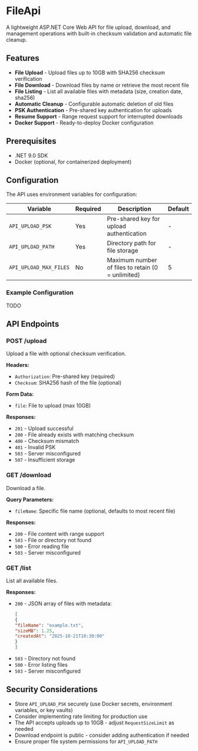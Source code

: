 ﻿# FileApi

A lightweight ASP.NET Core Web API for file upload, download, and management operations with built-in checksum validation and automatic file cleanup.

## Features

- **File Upload** - Upload files up to 10GB with SHA256 checksum verification
- **File Download** - Download files by name or retrieve the most recent file
- **File Listing** - List all available files with metadata (size, creation date, sha256)
- **Automatic Cleanup** - Configurable automatic deletion of old files
- **PSK Authentication** - Pre-shared key authentication for uploads
- **Resume Support** - Range request support for interrupted downloads
- **Docker Support** - Ready-to-deploy Docker configuration

## Prerequisites

- .NET 9.0 SDK
- Docker (optional, for containerized deployment)

## Configuration

The API uses environment variables for configuration:

| Variable | Required | Description | Default |
|----------|----------|-------------|---------|
| `API_UPLOAD_PSK` | Yes | Pre-shared key for upload authentication | - |
| `API_UPLOAD_PATH` | Yes | Directory path for file storage | - |
| `API_UPLOAD_MAX_FILES` | No | Maximum number of files to retain (0 = unlimited) | 5 |

### Example Configuration

TODO

## API Endpoints

### POST /upload
Upload a file with optional checksum verification.

**Headers:**
- `Authorization`: Pre-shared key (required)
- `Checksum`: SHA256 hash of the file (optional)

**Form Data:**
- `file`: File to upload (max 10GB)

**Responses:**
- `201` - Upload successful
- `200` - File already exists with matching checksum
- `400` - Checksum mismatch
- `401` - Invalid PSK
- `503` - Server misconfigured
- `507` - Insufficient storage

### GET /download
Download a file.

**Query Parameters:**
- `fileName`: Specific file name (optional, defaults to most recent file)

**Responses:**
- `200` - File content with range support
- `503` - File or directory not found
- `500` - Error reading file
- `503` - Server misconfigured

### GET /list
List all available files.

**Responses:**
- `200` - JSON array of files with metadata:
  ```json
  [
  {
  "fileName": "example.txt",
  "sizeMB": 1.25,
  "createdAt": "2025-10-21T10:30:00"
  }
  ]
  ```
- `503` - Directory not found
- `500` - Error listing files
- `503` - Server misconfigured

## Security Considerations

- Store `API_UPLOAD_PSK` securely (use Docker secrets, environment variables, or key vaults)
- Consider implementing rate limiting for production use
- The API accepts uploads up to 10GB - adjust `RequestSizeLimit` as needed
- Download endpoint is public - consider adding authentication if needed
- Ensure proper file system permissions for `API_UPLOAD_PATH`
